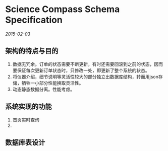 Science Compass Schema Specification
======
_2015-02-03_

架构的特点与目的
------
1. 数据无冗余。订单的状态需要不断更新，有时还需要回滚到之前的状态，因而要保证每次更新订单状态时，只修改一处，即更新了整个系统的状态。
2. 将仪器介绍，细节说明等灵活性较大的部分独立出数据库结构，转而用json存储，牺牲一小部分性能换取灵活性。
3. 动态静态数据分离。性能考虑。

系统实现的功能
------
1. 首页实时查询
2. 


数据库表设计
---

